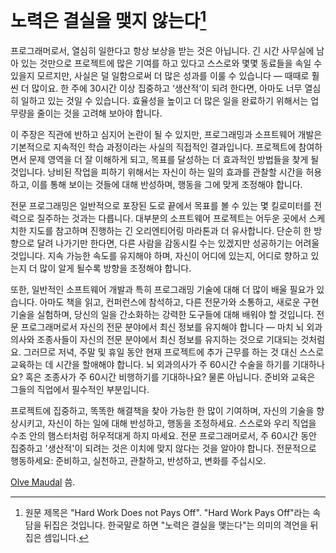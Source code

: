 # 노력은 결실을 맺지 않는다[^1]

프로그래머로서, 열심히 일한다고 항상 보상을 받는 것은 아닙니다. 긴 시간 사무실에 남아 있는 것만으로 프로젝트에 많은 기여를 하고 있다고 스스로와 몇몇 동료들을 속일 수 있을지 모르지만, 사실은 덜 일함으로써 더 많은 성과를 이룰 수 있습니다 — 때때로 훨씬 더 많이요. 한 주에 30시간 이상 집중하고 ‘생산적’이 되려 한다면, 아마도 너무 열심히 일하고 있는 것일 수 있습니다. 효율성을 높이고 더 많은 일을 완료하기 위해서는 업무량을 줄이는 것을 고려해 보아야 합니다.

이 주장은 직관에 반하고 심지어 논란이 될 수 있지만, 프로그래밍과 소프트웨어 개발은 기본적으로 지속적인 학습 과정이라는 사실의 직접적인 결과입니다. 프로젝트에 참여하면서 문제 영역을 더 잘 이해하게 되고, 목표를 달성하는 더 효과적인 방법들을 찾게 될 것입니다. 낭비된 작업을 피하기 위해서는 자신이 하는 일의 효과를 관찰할 시간을 허용하고, 이를 통해 보이는 것들에 대해 반성하며, 행동을 그에 맞게 조정해야 합니다.

전문 프로그래밍은 일반적으로 포장된 도로 끝에서 목표를 볼 수 있는 몇 킬로미터를 전력으로 질주하는 것과는 다릅니다. 대부분의 소프트웨어 프로젝트는 어두운 곳에서 스케치한 지도를 참고하며 진행하는 긴 오리엔티어링 마라톤과 더 유사합니다. 단순히 한 방향으로 달려 나가기만 한다면, 다른 사람을 감동시킬 수는 있겠지만 성공하기는 어려울 것입니다. 지속 가능한 속도를 유지해야 하며, 자신이 어디에 있는지, 어디로 향하고 있는지 더 많이 알게 될수록 방향을 조정해야 합니다.

또한, 일반적인 소프트웨어 개발과 특히 프로그래밍 기술에 대해 더 많이 배울 필요가 있습니다. 아마도 책을 읽고, 컨퍼런스에 참석하고, 다른 전문가와 소통하고, 새로운 구현 기술을 실험하며, 당신의 일을 간소화하는 강력한 도구들에 대해 배워야 할 것입니다. 전문 프로그래머로서 자신의 전문 분야에서 최신 정보를 유지해야 합니다 — 마치 뇌 외과의사와 조종사들이 자신의 전문 분야에서 최신 정보를 유지하는 것으로 기대되는 것처럼요. 그러므로 저녁, 주말 및 휴일 동안 현재 프로젝트에 추가 근무를 하는 것 대신 스스로 교육하는 데 시간을 할애해야 합니다. 뇌 외과의사가 주 60시간 수술을 하기를 기대하나요? 혹은 조종사가 주 60시간 비행하기를 기대하나요? 물론 아닙니다. 준비와 교육은 그들의 직업에서 필수적인 부분입니다.

프로젝트에 집중하고, 똑똑한 해결책을 찾아 가능한 한 많이 기여하며, 자신의 기술을 향상시키고, 자신이 하는 일에 대해 반성하고, 행동을 조정하세요. 스스로와 우리 직업을 수조 안의 햄스터처럼 허우적대게 하지 마세요. 전문 프로그래머로서, 주 60시간 동안 집중하고 '생산적'이 되려는 것은 이치에 맞지 않다는 것을 알아야 합니다. 전문적으로 행동하세요: 준비하고, 실천하고, 관찰하고, 반성하고, 변화를 주십시오.

[Olve Maudal](http://programmer.97things.oreilly.com/wiki/index.php/Olve_Maudal) 씀.

[^1]: 원문 제목은 "Hard Work Does not Pays Off". "Hard Work Pays Off"라는 속담을 뒤집은 것입니다. 한국말로 하면 "노력은 결실을 맺는다"는 의미의 격언을 뒤집은 셈입니다.
